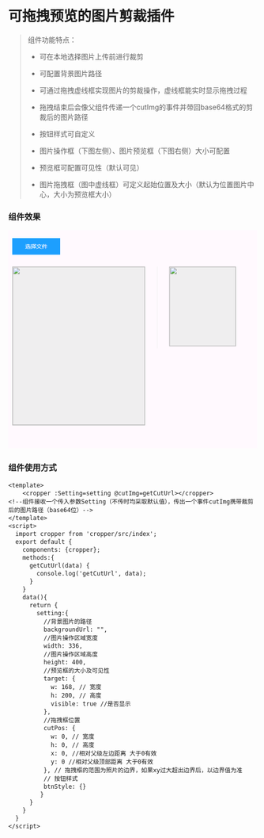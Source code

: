 # 可拖拽预览的图片剪裁插件

> 组件功能特点：
>
> * 可在本地选择图片上传前进行裁剪
>
> * 可配置背景图片路径
>
> * 可通过拖拽虚线框实现图片的剪裁操作，虚线框能实时显示拖拽过程
>
> * 拖拽结束后会像父组件传递一个cutImg的事件并带回base64格式的剪裁后的图片路径
>
> * 按钮样式可自定义
>
> * 图片操作框（下图左侧）、图片预览框（下图右侧）大小可配置
>
> * 预览框可配置可见性（默认可见）
>
> * 图片拖拽框（图中虚线框）可定义起始位置及大小（默认为位置图片中心，大小为预览框大小）
>
>   <!--PS：拖拽框起始比例如果和预览框不一致，拖拽后仍以预览框比例为主（需注意如果预览框不可见时，重新定义拖拽框的大小需要将预览框大小一同调节）-->



### 组件效果

![](./image/demo.gif)

### 组件使用方式

```vue
<template>
	<cropper :Setting=setting @cutImg=getCutUrl></cropper>
<!--组件接收一个传入参数Setting（不传时均采取默认值），传出一个事件cutImg携带裁剪后的图片路径（base64位）-->
</template>
<script>
  import cropper from 'cropper/src/index';
  export default {
    components: {cropper};
    methods:{
      getCutUrl(data) {
        console.log('getCutUrl', data);
      }
    }
    data(){
      return {
        setting:{
          //背景图片的路径
          backgroundUrl: "",
          //图片操作区域宽度
          width: 336,
          //图片操作区域高度
          height: 400,
          //预览框的大小及可见性
          target: {
            w: 168, // 宽度
            h: 200, // 高度
            visible: true //是否显示
          },
          //拖拽框位置
          cutPos: {
            w: 0, // 宽度
            h: 0, // 高度
            x: 0, //相对父级左边距离 大于0有效
            y: 0 //相对父级顶部距离 大于0有效
          }, // 拖拽框的范围为照片的边界，如果xy过大超出边界后，以边界值为准
          // 按钮样式
          btnStyle: {}
         }
      }
    }
  }
</script>

```

